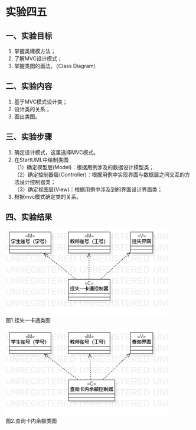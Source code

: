 # 实验四五

## 一、实验目标

1. 掌握类建模方法；
2. 了解MVC设计模式；
3. 掌握类图的画法。（Class Diagram）

## 二、实验内容

1. 基于MVC模式设计类；
2. 设计类的关系；
3. 画出类图。

## 三、实验步骤

1. 确定设计模式，这里选择MVC模式。 
2. 在StartUML中绘制类图  
   （1）确定模型层(Model)：根据用例涉及的数据设计模型类；  
   （2）确定控制器层(Controller)：根据用例中实现界面与数据层之间交互的方法设计控制器类；  
   （3）确定视图层(View)：根据用例中涉及到的界面设计界面类；   
3. 根据mvc模式确定类的关系。 

## 四、实验结果
![挂失一卡通类图](./挂失一卡通类图.jpg)  
图1.挂失一卡通类图

![查询卡内余额类图](./查询卡内余额类图.jpg)   
图2.查询卡内余额类图
